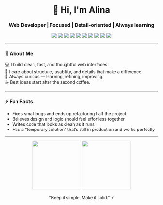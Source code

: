 <h1 align="center">👋 Hi, I'm Alina</h1>
<h3 align="center">Web Developer | Focused | Detail-oriented | Always learning</h3>

<p align="center">
  <img src="https://img.shields.io/badge/Code-JavaScript-F7DF1E?style=flat-square&logo=javascript&logoColor=000" />
  <img src="https://img.shields.io/badge/Framework-Vue-42b883?style=flat-square&logo=vue.js&logoColor=white" />
  <img src="https://img.shields.io/badge/Library-jQuery-0769AD?style=flat-square&logo=jquery&logoColor=white" />
  <img src="https://img.shields.io/badge/Style-TailwindCSS-38B2AC?style=flat-square&logo=tailwind-css&logoColor=white" />
  <img src="https://img.shields.io/badge/Frontend-React-61DAFB?style=flat-square&logo=react&logoColor=000" />
  <img src="https://img.shields.io/badge/Backend-Node.js-6DA55F?style=flat-square&logo=node.js&logoColor=white" />
  <img src="https://img.shields.io/badge/Framework-Express.js-404d59?style=flat-square&logo=express&logoColor=61DAFB" />
  <img src="https://img.shields.io/badge/DB-MongoDB-4EA94B?style=flat-square&logo=mongodb&logoColor=white" />
  <img src="https://img.shields.io/badge/Languages-HTML5-E34F26?style=flat-square&logo=html5&logoColor=white" />
  <img src="https://img.shields.io/badge/Languages-CSS3-1572B6?style=flat-square&logo=css3&logoColor=white" />
</p>

---

### 🧠 About Me  
💻 I build clean, fast, and thoughtful web interfaces.<br>
🎯 I care about structure, usability, and details that make a difference.<br>
🚀 Always curious — learning, refining, improving.<br>
☕ Best ideas start after the second coffee.<br>

---

### ⚡ Fun Facts  
- Fixes small bugs and ends up refactoring half the project  
- Believes design and logic should feel effortless together  
- Writes code that looks as clean as it runs  
- Has a “temporary solution” that’s still in production and works perfectly  

---

<p align="center">
  <img src="https://github-readme-stats.vercel.app/api?username=lina98st&show_icons=true&theme=calm_pink" height="160"/>
  <img src="https://github-readme-streak-stats.herokuapp.com?user=lina98st&theme=calm_pink" height="160"/>
</p>

<p align="center">"Keep it simple. Make it solid." ⚡</p>

